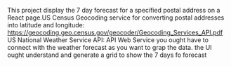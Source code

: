 This project display the 7 day forecast for a specified postal address on a React page.US Census Geocoding service for converting postal addresses into latitude and longitude:
https://geocoding.geo.census.gov/geocoder/Geocoding_Services_API.pdf US National Weather Service API: API Web Service
you ought have to connect with the  weather forecast as you want to grap the data.
the UI ought understand and generate a grid to show the 7 days fo forecast
